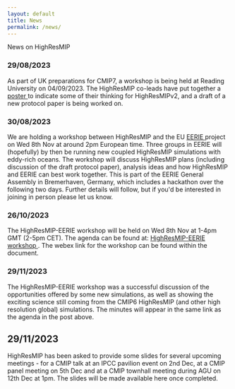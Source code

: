 ```yaml
---
layout: default
title: News
permalink: /news/
---
```


News on HighResMIP

### 29/08/2023
As part of UK preparations for CMIP7, a workshop is being held at Reading University on 04/09/2023. The HighResMIP co-leads have put together a <a href="/assets/images/documents/UKCMIP7_Sept2023_HighResMIP_MalcolmRoberts_poster.pdf"> poster </a> to indicate some of their thinking for HighResMIPv2, and a draft of a new protocol paper is being worked on.

### 30/08/2023
We are holding a workshop between HighResMIP and the EU <a href="https://eerie-project.eu"> EERIE </a> project on Wed 8th Nov at around 2pm European time. Three groups in EERIE will (hopefully) by then be running new coupled HighResMIP simulations with eddy-rich oceans. The workshop will discuss HighResMIP plans (including discussion of the draft protocol paper), analysis ideas and how HighResMIP and EERIE can best work together. This is part of the EERIE General Assembly in Bremerhaven, Germany, which includes a hackathon over the following two days. Further details will follow, but if you'd be interested in joining in person please let us know. 

### 26/10/2023
The HighResMIP-EERIE workshop will be held on Wed 8th Nov at 1-4pm GMT (2-5pm CET). The agenda can be found at: <a href="https://docs.google.com/document/d/1Y7mw4yZ6mYIXKLZwjQpKPIvaIttVdF-T/edit"> HighResMIP-EERIE workshop </a>. The webex link for the workshop can be found within the document.

### 29/11/2023
The HighResMIP-EERIE workshop was a successful discussion of the opportunities offered by some new simulations, as well as showing the exciting science still coming from the CMIP6 HighResMIP (and other high resolution global) simulations. The minutes will appear in the same link as the agenda in the post above.

## 29/11/2023
HighResMIP has been asked to provide some slides for several upcoming meetings - for a CMIP talk at an IPCC pavilion event on 2nd Dec, at a CMIP panel meeting on 5th Dec and at a CMIP townhall meeting during AGU on 12th Dec at 1pm. The slides will be made available here once completed.
